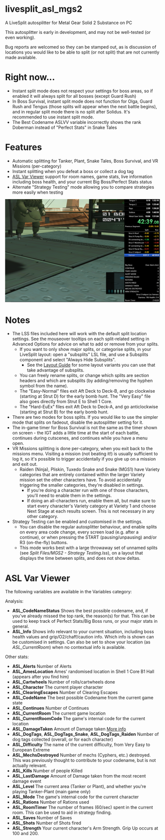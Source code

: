 # livesplit_asl_mgs2
A LiveSplit autosplitter for Metal Gear Solid 2 Substance on PC

This autosplitter is early in development, and may not be well-tested (or even working).

Bug reports are welcomed so they can be stamped out, as is discussion of locations you would like to be able to split (or not split) that are not currently made available.

# Right now...
* Instant split mode does not respect your settings for boss areas, so if enabled it will always split for all bosses (except Guard Rush)
* In Boss Survival, instant split mode does not function for Olga, Guard Rush and Tengus (those splits will appear when the next battle begins), and in regular split mode there is no split after Solidus. It's recommended to use instant split mode.
* The Best Codename ASLVV variable incorrectly shows the rank Doberman instead of "Perfect Stats" in Snake Tales

# Features
* Automatic splitting for Tanker, Plant, Snake Tales, Boss Survival, and VR Missions (per-category)
* Instant splitting when you defeat a boss or collect a dog tag
* [ASL Var Viewer](https://github.com/hawkerm/LiveSplit.ASLVarViewer) support for room names, game stats, live information including boss health, and your current Big Boss/Perfect Stats status
* Alternate "Strategy Testing" mode allowing you to compare strategies more easily when testing

![Screenshot](Images/README.png)

# Notes
* The LSS files included here will work with the default split location settings. See the mouseover tooltips on each split-related setting in Advanced Options for advice on what to add or remove from your splits.
  * If you want to only show major splits, or categorise splits, in your LiveSplit layout: open a "subsplits" LSL file, and use a Subsplits component and select "Always Hide Subsplits".
    * See the [Layout Guide](LayoutGuide.md) for some layout variants you can use that take advantage of subsplits.
  * You can freely rename splits, or change which splits are section headers and which are subsplits (by adding/removing the hyphen symbol from the name).
  * The "Easy-Normal" files exit Aft Deck to Deck-B, and go clockwise (starting at Strut D) for the early bomb hunt. The "Very Easy" file also goes directly from Strut E to Shell 1 Core.
  * The "Hard-EuEx" files exit Aft Deck to Deck-A, and go anticlockwise (starting at Strut B) for the early bomb hunt.
* There are two modes for boss splits. If you would like to use the simpler mode that splits on fadeout, disable the autosplitter setting for it.
* The in-game timer for Boss Survival is not the same as the timer shown on screen - the IGT adds a little time at the start of each battle, continues during cutscenes, and continues while you have a menu open.
* VR Missions splitting is done per-category, when you exit back to the missions menu. Visiting a mission (not beating it!) is usually sufficient to log it, so it's possible to trigger accidentally if you give up on a mission and exit out.
  * Raiden (Ninja), Pliskin, Tuxedo Snake and Snake (MGS1) have Variety categories that are entirely contained within the larger Variety mission set the other characters have. To avoid accidentally triggering the smaller categories, they're disabled in settings.
    * If you're doing a character run with one of those characters, you'll need to enable them in the settings.
    * If doing an all-characters run, enable them all, but make sure to start every character's Variety category at Variety 1 and choose Next Stage at each results screen. This is not necessary in any other category.
* Strategy Testing can be enabled and customised in the settings.
  * You can disable the regular autosplitter behaviour, and enable splits on every area code change, every screen load (e.g. after a continue), or when pressing the START (pausing/unpausing) and/or R3 (on-the-fly) buttons.
  * This mode works best with a large throwaway set of unnamed splits (see *Split Files/MGS2 - Strategy Testing.lss*), on a layout that displays the time between splits, and does not show deltas.

# ASL Var Viewer
The following variables are available in the Variables category:

Analysis:
* **ASL_CodeNameStatus** Shows the best possible codename, and, if you've already missed the top rank, the reason(s) for that. This can be used to keep track of Perfect Stats/Big Boss runs, or your major stats in general.
* **ASL_Info** Shows info relevant to your current situation, including boss health values and grip/O2/chaff/caution info. Which info is shown can be customised in settings. Can also be set to show your location (as *ASL_CurrentRoom*) when no contextual info is available.

Other stats:
* **ASL_Alerts** Number of Alerts
* **ASL_AmesLocation** Ames' randomised location in Shell 1 Core B1 Hall (appears after you find him)
* **ASL_Cartwheels** Number of rolls/cartwheels done
* **ASL_Character** The current player character
* **ASL_ClearingEscapes** Number of Clearing Escapes
* **ASL_CodeName** The best possible Codename from the current game state
* **ASL_Continues** Number of Continues
* **ASL_CurrentRoom** The current game location
* **ASL_CurrentRoomCode** The game's internal code for the current location
* **ASL_DamageTaken** Amount of Damage taken [More info](https://metalgearspeedrunners.com/wiki/doku.php?id=mgs2_difficulty_differences#health_values)
* **ASL_DogTags**, **ASL_DogTags_Snake**, **ASL_DogTags_Raiden** Number of dog tags collected (overall, or for each character)
* **ASL_Difficulty** The name of the current difficulty, from Very Easy to European Extreme
* **ASL_MechsDestroyed** Number of mechs (Cyphers, etc.) destroyed. This was previously thought to contribute to your codename, but is not actually relevant.
* **ASL_Kills** Number of people Killed
* **ASL_LastDamage** Amount of Damage taken from the most recent damage event
* **ASL_Level** The current area (Tanker or Plant), and whether you're playing Tanker-Plant (main game only)
* **ASL_Mode** The game's internal code for the current character
* **ASL_Rations** Number of Rations used
* **ASL_RoomTimer** The number of frames (60/sec) spent in the current room. This can be used to aid in strategy finding.
* **ASL_Saves** Number of Saves
* **ASL_Shots** Number of Shots fired
* **ASL_Strength** Your current character's Arm Strength. Grip Up occurs at 100 and 200.
